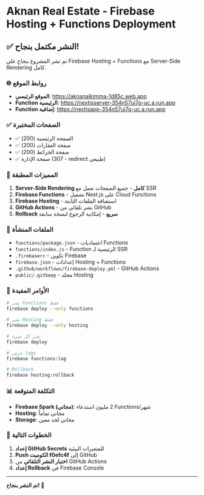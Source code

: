 # Aknan Real Estate - Firebase Hosting + Functions Deployment

## ✅ النشر مكتمل بنجاح!

تم نشر المشروع بنجاح على Firebase Hosting + Functions مع Server-Side Rendering كامل.

### 🌐 روابط الموقع

- **الموقع الرئيسي**: https://aknanalkimma-1d85c.web.app
- **Function الرئيسية**: https://nextjsserver-354n57ui7q-uc.a.run.app
- **Function إضافية**: https://nextjsapp-354n57ui7q-uc.a.run.app

### ✅ الصفحات المختبرة

- ✅ الصفحة الرئيسية (200)
- ✅ صفحة العقارات (200) 
- ✅ صفحة الخرائط (200)
- ✅ صفحة الإدارة (307 - redirect طبيعي)

### 🚀 المميزات المطبقة

1. **Server-Side Rendering كامل** - جميع الصفحات تعمل مع SSR
2. **Firebase Functions** - تشغيل Next.js على Cloud Functions
3. **Firebase Hosting** - استضافة الملفات الثابتة
4. **GitHub Actions** - نشر تلقائي من GitHub
5. **Rollback سريع** - إمكانية الرجوع لنسخة سابقة

### 📁 الملفات المنشأة

- `functions/package.json` - اعتماديات Functions
- `functions/index.js` - Function الرئيسية لـ SSR
- `.firebaserc` - تكوين Firebase
- `firebase.json` - إعدادات Hosting + Functions
- `.github/workflows/firebase-deploy.yml` - GitHub Actions
- `public/.gitkeep` - مجلد Hosting

### 🔧 الأوامر المفيدة

```bash
# نشر Functions فقط
firebase deploy --only functions

# نشر Hosting فقط  
firebase deploy --only hosting

# نشر كل شيء
firebase deploy

# عرض logs
firebase functions:log

# Rollback
firebase hosting:rollback
```

### 📊 التكلفة المتوقعة

- **Firebase Spark (مجاني)**: 2 مليون استدعاء Functions/شهر
- **Hosting**: مجاني تماماً
- **Storage**: مجاني لحد معين

### 🎯 الخطوات التالية

1. **إعداد GitHub Secrets** للمتغيرات البيئية
2. **Push الكوميت f0efc4f** إلى GitHub
3. **اختبار النشر التلقائي** من GitHub Actions
4. **إعداد Rollback** في Firebase Console

---

**تم النشر بنجاح! 🎉**
